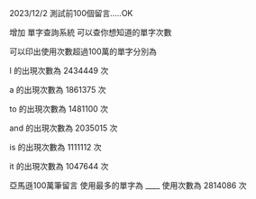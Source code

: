 2023/12/2
測試前100個留言.....OK

增加 單字查詢系統 可以查你想知道的單字次數

可以印出使用次數超過100萬的單字分別為

I   的出現次數為 2434449 次

a   的出現次數為 1861375 次

to  的出現次數為 1481100 次

and 的出現次數為 2035015 次

is  的出現次數為 1111112 次

it  的出現次數為 1047644 次


亞馬遜100萬筆留言 使用最多的單字為 ____ 使用次數為 2814086 次
